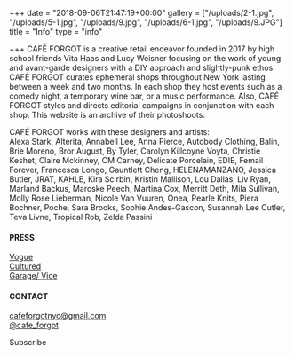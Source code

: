 +++
date = "2018-09-06T21:47:19+00:00"
gallery = ["/uploads/2-1.jpg", "/uploads/5-1.jpg", "/uploads/9.jpg", "/uploads/6-1.jpg", "/uploads/9.JPG"]
title = "Info"
type = "info"

+++
CAFÉ FORGOT is a creative retail endeavor founded in 2017 by high school friends Vita Haas and Lucy Weisner focusing on the work of young and avant-garde designers with a DIY approach and slightly-punk ethos. CAFÉ FORGOT curates ephemeral shops throughout New York lasting between a week and two months. In each shop they host events such as a comedy night, a temporary wine bar, or a music performance. Also, CAFÉ FORGOT styles and directs editorial campaigns in conjunction with each shop. This website is an archive of their photoshoots.

CAFÉ FORGOT works with these designers and artists:  
Alexa Stark, Alterita, Annabell Lee, Anna Pierce, Autobody Clothing, Balin, Brie Moreno, Bror August, By Tyler, Carolyn Killcoyne Voyta, Christie Keshet, Claire Mckinney, CM Carney, Delicate Porcelain, EDIE, Femail Forever, Francesca Longo, Gauntlett Cheng, HELENAMANZANO, Jessica Butler, JRAT, KAHLE, Kira Scirbin, Kristin Mallison, Lou Dallas, Liv Ryan, Marland Backus, Maroske Peech, Martina Cox, Merritt Deth, Mila Sullivan, Molly Rose Lieberman, Nicole Van Vuuren, Onea, Pearle Knits, Piera Bochner, Poche, Sara Brooks, Sophie Andes-Gascon, Susannah Lee Cutler, Teva Livne, Tropical Rob, Zelda Passini

#### PRESS  
[Vogue](https://www.vogue.com/article/cafe-forgot-vita-haas-lucy-weisner "Vogue")  
[Cultured](https://www.culturedmag.com/cafe-forgot/ "Cultured")  
[Garage/ Vice](https://garage.vice.com/en_us/article/8xpnwp/cafe-forgot "Garage/Vice")

#### CONTACT  
[cafeforgotnyc@gmail.com](mailto:cafeforgotnyc@gmail.com "cafeforgotnyc@gmail.com")  
[@cafe_forgot](https://www.instagram.com/cafe_forgot/?hl=en "@cafe_forgot")

Subscribe